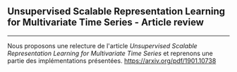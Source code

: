 ## Unsupervised Scalable Representation Learning for Multivariate Time Series - Article review
___

Nous proposons une relecture de l'article *Unsupervised Scalable Representation Learning for Multivariate Time Series* 
et reprenons une partie des implémentations présentées.
https://arxiv.org/pdf/1901.10738
